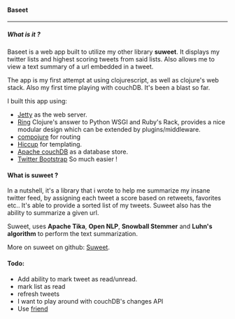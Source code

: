 #### Baseet
---
##### What is it ?
Baseet is a web app built to utilize my other library **suweet**. It displays my twitter lists and highest scoring tweets from said lists. Also allows me to view a text summary of a url embedded in a tweet.

The app is my first attempt at using clojurescript, as well as clojure's web stack. Also my first time playing with couchDB. It's been a blast so far.

I built this app using:

- [Jetty](http://www.eclipse.org/jetty/ ) as the web server.
- [Ring](https://github.com/ring-clojure/ring) Clojure's answer to Python WSGI and Ruby's Rack, provides a nice modular design which can be extended by plugins/middleware.
- [compojure](https://github.com/weavejester/compojure) for routing
- [Hiccup](https://github.com/weavejester/hiccup) for templating.
- [Apache couchDB](http://couchdb.apache.org/) as a database store.
- [Twitter Bootstrap](http://twitter.github.io/bootstrap/) So much easier ! 

#### What is suweet ?
In a nutshell, it's a library that i wrote to help me summarize my insane twitter feed, by assigning each tweet a score based on retweets, favorites etc.. It's able to provide a sorted list of my tweets. Suweet also has the ability to summarize a given url. 

Suweet, uses **Apache Tika**, **Open NLP**, **Snowball Stemmer** and **Luhn's algorithm** to perform the text summarization. 

More on suweet on github: [Suweet](https://github.com/bass3m/suweet "Suweet on gitbug").
#### Todo:
- Add ability to mark tweet as read/unread.
- mark list as read
- refresh tweets
- I want to play around with couchDB's changes API
- Use [friend](https://github.com/cemerick/friend)